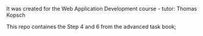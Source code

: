 It was created for the Web Application Development course - tutor: Thomas Kopsch

This repo containes the Step 4 and 6 from the advanced task book;
